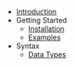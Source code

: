 * [Introduction](/)
* Getting Started
  * [Installation](Installation.md "Installation")
  * [Examples](Examples.md "Examples")
* Syntax
  * [Data Types](Data_Types.md "Data Types")